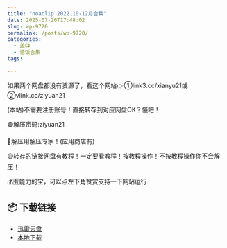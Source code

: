 ```yaml
---
title: "noaclip 2022.10-12月合集"
date: 2025-07-26T17:48:02
slug: wp-9720
permalink: /posts/wp-9720/
categories:
  - 盖📺
  - 恰饭合集
tags:

---
```


如果两个网盘都没有资源了，看这个网站👉①link3.cc/xianyu21或②vlink.cc/ziyuan21

(本站)不需要注册账号！直接转存到对应网盘OK？懂吧！

🟢解压密码:ziyuan21

🔵解压用解压专家！(应用商店有)

🟡转存的链接网盘有教程！一定要看教程！按教程操作！不按教程操作你不会解压！

💰🈶能力的宝，可以点左下角赞赏支持一下网站运行

## 📦 下载链接
- [迅雷云盘](https://blziyuan21.com/pay-download/9720?key=1790a1b0ca&down_id=0)
- [本地下载](https://blziyuan21.com/pay-download/9720?key=1790a1b0ca&down_id=1)

